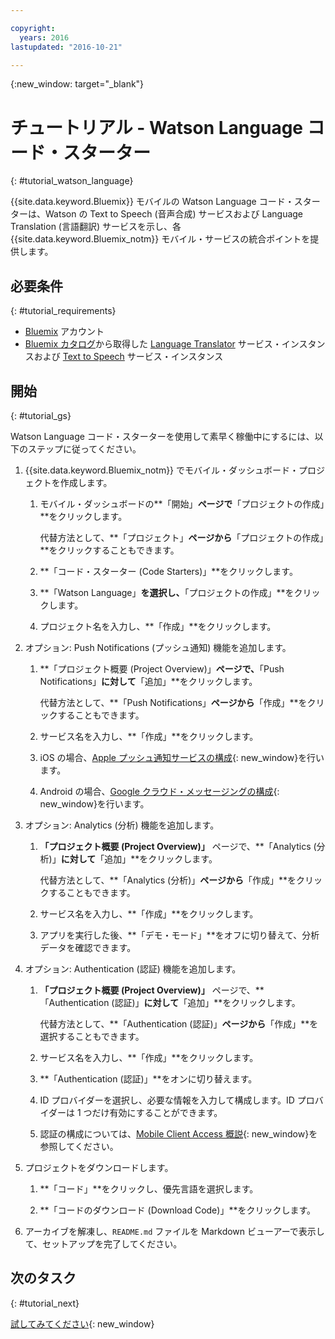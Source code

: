```yaml
---

copyright:
  years: 2016
lastupdated: "2016-10-21"

---
```

{:new_window: target="_blank"}

# チュートリアル - Watson Language コード・スターター
{: #tutorial_watson_language}

{{site.data.keyword.Bluemix}} モバイルの Watson Language コード・スターターは、Watson の Text to Speech (音声合成) サービスおよび Language Translation (言語翻訳) サービスを示し、各 {{site.data.keyword.Bluemix_notm}} モバイル・サービスの統合ポイントを提供します。


## 必要条件
{: #tutorial_requirements}

* [Bluemix](http://bluemix.net) アカウント
* [Bluemix カタログ](https://console.{DomainName}/catalog/)から取得した [Language Translator](https://console.{DomainName}/catalog/services/language-translator/) サービス・インスタンスおよび [Text to Speech](https://console.{DomainName}/catalog/services/text-to-speech/) サービス・インスタンス


## 開始
{: #tutorial_gs}

Watson Language コード・スターターを使用して素早く稼働中にするには、以下のステップに従ってください。

1. {{site.data.keyword.Bluemix_notm}} でモバイル・ダッシュボード・プロジェクトを作成します。

   1. モバイル・ダッシュボードの**「開始」**ページで**「プロジェクトの作成」**をクリックします。

      代替方法として、**「プロジェクト」**ページから**「プロジェクトの作成」**をクリックすることもできます。

   2. **「コード・スターター (Code Starters)」**をクリックします。

   3. **「Watson Language」**を選択し、**「プロジェクトの作成」**をクリックします。

   4. プロジェクト名を入力し、**「作成」**をクリックします。

2. オプション: Push Notifications (プッシュ通知) 機能を追加します。

   1. **「プロジェクト概要 (Project Overview)」**ページで、**「Push Notifications」**に対して**「追加」**をクリックします。

      代替方法として、**「Push Notifications」**ページから**「作成」**をクリックすることもできます。

   2. サービス名を入力し、**「作成」**をクリックします。

   3. iOS の場合、[Apple プッシュ通知サービスの構成](/docs/services/mobilepush/t_push_provider_ios.html){: new_window}を行います。

   4. Android の場合、[Google クラウド・メッセージングの構成](/docs/services/mobilepush/t_push_provider_android.html){: new_window}を行います。
   
3. オプション: Analytics (分析) 機能を追加します。

   1. **「プロジェクト概要 (Project Overview)」** ページで、**「Analytics (分析)」**に対して**「追加」**をクリックします。

      代替方法として、**「Analytics (分析)」**ページから**「作成」**をクリックすることもできます。

   2. サービス名を入力し、**「作成」**をクリックします。
   
   3. アプリを実行した後、**「デモ・モード」**をオフに切り替えて、分析データを確認できます。

4. オプション: Authentication (認証) 機能を追加します。

   1. **「プロジェクト概要 (Project Overview)」** ページで、**「Authentication (認証)」**に対して**「追加」**をクリックします。

      代替方法として、**「Authentication (認証)」**ページから**「作成」**を選択することもできます。

   2. サービス名を入力し、**「作成」**をクリックします。
   
   3. **「Authentication (認証)」**をオンに切り替えます。
   
   4. ID プロバイダーを選択し、必要な情報を入力して構成します。ID プロバイダーは 1 つだけ有効にすることができます。

   5. 認証の構成については、[Mobile Client Access 概説](/docs/services/mobileaccess/index.html){: new_window}を参照してください。

5. プロジェクトをダウンロードします。

   1. **「コード」**をクリックし、優先言語を選択します。

   2. **「コードのダウンロード (Download Code)」**をクリックします。

6. アーカイブを解凍し、`README.md` ファイルを Markdown ビューアーで表示して、セットアップを完了してください。


## 次のタスク
{: #tutorial_next}

[試してみてください](http://console.{DomainName}/mobile/create-project?starter=512568a1-72db-35c7-b9c4-4f3e3bc89375){: new_window}
